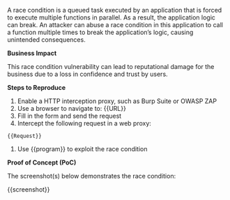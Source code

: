 A race condition is a queued task executed by an application that is forced to execute multiple functions in parallel. As a result, the application logic can break. An attacker can abuse a race condition in this application to call a function multiple times to break the application’s logic, causing unintended consequences.

**Business Impact**

This race condition vulnerability can lead to reputational damage for the business due to a loss in confidence and trust by users.

**Steps to Reproduce**

1. Enable a HTTP interception proxy, such as Burp Suite or OWASP ZAP
1. Use a browser to navigate to: {{URL}}
1. Fill in the form and send the request
1. Intercept the following request in a web proxy:

``` HTTP
{{Request}}
```

1. Use {{program}} to exploit the race condition

**Proof of Concept (PoC)**

The screenshot(s) below demonstrates the race condition:

{{screenshot}}
